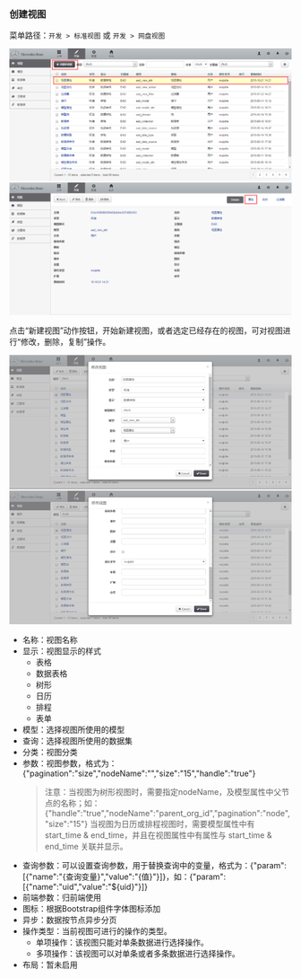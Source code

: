 ### 创建视图

菜单路径：`开发 > 标准视图` 或 `开发 > 网盘视图`

![PNG](..\images\view\1.png)
![PNG](..\images\view\2.png)

点击“新建视图”动作按钮，开始新建视图，或者选定已经存在的视图，可对视图进行“修改，删除，复制”操作。

![PNG](..\images\view\3.png)
![PNG](..\images\view\4.png)

- 名称：视图名称
- 显示：视图显示的样式
  - 表格
  - 数据表格
  - 树形
  - 日历
  - 排程
  - 表单
- 模型：选择视图所使用的模型
- 查询：选择视图所使用的数据集
- 分类：视图分类
- 参数：视图参数，格式为：{"pagination":"size","nodeName":"","size":"15","handle":"true"}
  > 注意：当视图为树形视图时，需要指定nodeName，及模型属性中父节点的名称；如：{"handle":"true","nodeName":"parent_org_id","pagination":"node","size":"15"}
  > 当视图为日历或排程视图时，需要模型属性中有 start_time & end_time，并且在视图属性中有属性与 start_time & end_time 关联并显示。
- 查询参数：可以设置查询参数，用于替换查询中的变量，格式为：{"param":[{"name":"{查询变量}","value":"{值}"}]}，如：{"param":[{"name":"uid","value":"${uid}"}]}
- 前端参数：归前端使用
- 图标：根据Bootstrap组件字体图标添加
- 异步：数据按节点异步分页
- 操作类型：当前视图可进行的操作的类型。
  - 单项操作：该视图只能对单条数据进行选择操作。
  - 多项操作：该视图可以对单条或者多条数据进行选择操作。
- 布局：暂未启用